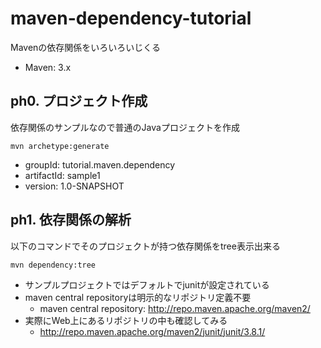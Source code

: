 # maven-dependency-tutorial

Mavenの依存関係をいろいろいじくる

- Maven: 3.x

## ph0. プロジェクト作成

依存関係のサンプルなので普通のJavaプロジェクトを作成

    mvn archetype:generate

- groupId: tutorial.maven.dependency
- artifactId: sample1
- version: 1.0-SNAPSHOT

## ph1. 依存関係の解析

以下のコマンドでそのプロジェクトが持つ依存関係をtree表示出来る

    mvn dependency:tree

- サンプルプロジェクトではデフォルトでjunitが設定されている
- maven central repositoryは明示的なリポジトリ定義不要
    - maven central repository: http://repo.maven.apache.org/maven2/
- 実際にWeb上にあるリポジトリの中も確認してみる
    - http://repo.maven.apache.org/maven2/junit/junit/3.8.1/